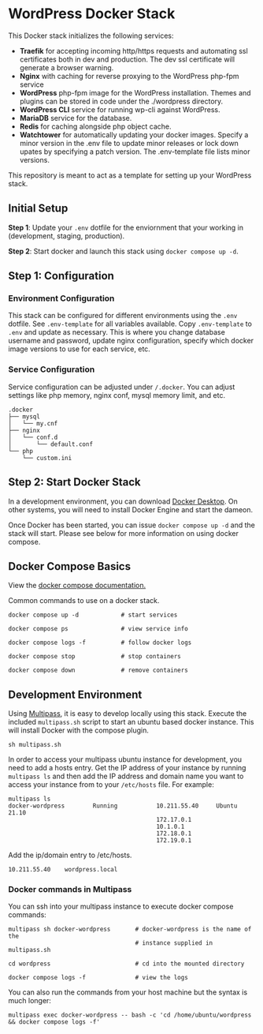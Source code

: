 # WordPress Docker Stack

This Docker stack initializes the following services:

- **Traefik** for accepting incoming http/https requests and automating ssl certificates both in dev and production. The dev ssl certificate will generate a browser warning.
- **Nginx** with caching for reverse proxying to the WordPress php-fpm service
- **WordPress** php-fpm image for the WordPress installation. Themes and plugins can be stored in code under the ./wordpress directory.
- **WordPress CLI** service for running wp-cli against WordPress.
- **MariaDB** service for the database.
- **Redis** for caching alongside php object cache.
- **Watchtower** for automatically updating your docker images. Specify a minor version in the .env file to update minor releases or lock down upates by specifying a patch version. The .env-template file lists minor versions.

This repository is meant to act as a template for setting up your WordPress stack.

## Initial Setup

**Step 1**: Update your ```.env``` dotfile for the enviornment that your working in (development, staging, production).

**Step 2**: Start docker and launch this stack using ```docker compose up -d```.

## Step 1: Configuration

### Environment Configuration

This stack can be configured for different environments using the ```.env``` dotfile. See ```.env-template``` for all variables available. Copy ```.env-template``` to ```.env``` and update as necessary. This is where you change database username and password, update nginx configuration, specify which docker image versions to use for each service, etc.

### Service Configuration

Service configuration can be adjusted under ```/.docker```. You can adjust settings like php memory, nginx conf, mysql memory limit, and etc.

```
.docker
├── mysql
│   └── my.cnf
├── nginx
│   └── conf.d
│       └── default.conf
└── php
    └── custom.ini
```

## Step 2: Start Docker Stack

In a development environment, you can download [Docker Desktop](https://www.docker.com/products/docker-desktop). On other systems, you will need to install Docker Engine and start the dameon.

Once Docker has been started, you can issue ```docker compose up -d``` and the stack will start. Please see below for more information on using docker compose.
## Docker Compose Basics

View the [docker compose documentation.](https://docs.docker.com/compose/)

Common commands to use on a docker stack.

```
docker compose up -d            # start services

docker compose ps               # view service info

docker compose logs -f          # follow docker logs

docker compose stop             # stop containers

docker compose down             # remove containers
```

## Development Environment

Using [Multipass](https://multipass.run/docs), it is easy to develop locally using this stack. Execute the included ```multipass.sh``` script to start an ubuntu based docker instance. This will install Docker with the compose plugin.

```
sh multipass.sh
```

In order to access your multipass ubuntu instance for development, you need to add a hosts entry. Get the IP address of your instance by running ```multipass ls``` and then add the IP address and domain name you want to access your instance from to your ```/etc/hosts``` file. For example:

```
multipass ls
docker-wordpress        Running           10.211.55.40     Ubuntu 21.10
                                          172.17.0.1
                                          10.1.0.1
                                          172.18.0.1
                                          172.19.0.1
```

Add the ip/domain entry to /etc/hosts.

```
10.211.55.40    wordpress.local
```

### Docker commands in Multipass

You can ssh into your multipass instance to execute docker compose commands:

```
multipass sh docker-wordpress       # docker-wordpress is the name of the
                                    # instance supplied in multipass.sh

cd wordpress                        # cd into the mounted directory

docker compose logs -f              # view the logs

```

You can also run the commands from your host machine but the syntax is much longer:

```
multipass exec docker-wordpress -- bash -c 'cd /home/ubuntu/wordpress && docker compose logs -f'
```